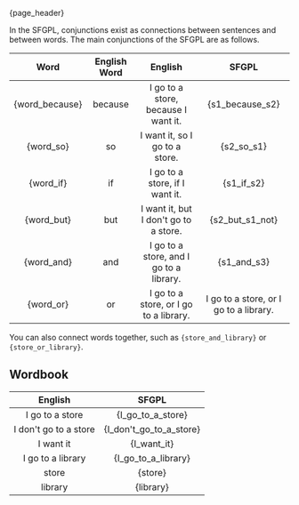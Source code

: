 {page_header}

In the SFGPL, conjunctions exist as connections between sentences and between words.
The main conjunctions of the SFGPL are as follows.

|Word|English Word|English|SFGPL|
|:-:|:-:|:-:|:-:|
|{word_because}|because|I go to a store, because I want it.|{s1_because_s2}|
|{word_so}|so|I want it, so I go to a store.|{s2_so_s1}|
|{word_if}|if|I go to a store, if I want it.|{s1_if_s2}|
|{word_but}|but|I want it, but I don't go to a store.|{s2_but_s1_not}|
|{word_and}|and|I go to a store, and I go to a library.|{s1_and_s3}|
|{word_or}|or|I go to a store, or I go to a library.|I go to a store, or I go to a library.|{s1_or_s3}|

You can also connect words together, such as ```{store_and_library}``` or ```{store_or_library}```.

## Wordbook

|English|SFGPL|
|:-:|:-:|
|I go to a store|{I_go_to_a_store}|
|I don't go to a store|{I_don't_go_to_a_store}|
|I want it|{I_want_it}|
|I go to a library|{I_go_to_a_library}|
|store|{store}|
|library|{library}|
